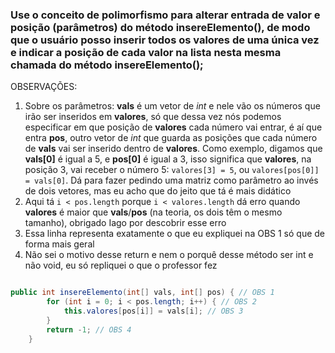 ### Use o conceito de polimorfismo para alterar entrada de valor e posição (parâmetros) do método insereElemento(), de modo que o usuário posso inserir todos os valores de uma única vez e indicar a posição de cada valor na lista nesta mesma chamada do método insereElemento();

OBSERVAÇÕES:

1. Sobre os parâmetros: **vals** é um vetor de *int* e nele vão os números que irão ser inseridos em **valores**, só que dessa vez nós podemos especificar em que posição de **valores** cada número vai entrar, é aí que entra **pos**, outro vetor de *int* que guarda as posições que cada número de **vals** vai ser inserido dentro de **valores**. Como exemplo, digamos que **vals[0]** é igual a 5, e **pos[0]** é igual a 3, isso significa que **valores**, na posição 3, vai receber o número 5: `valores[3] = 5`, ou `valores[pos[0]] = vals[0]`. Dá para fazer pedindo uma matriz como parâmetro ao invés de dois vetores, mas eu acho que do jeito que tá é mais didático
2. Aqui tá `i < pos.length` porque `i < valores.length` dá erro quando **valores** é maior que **vals**/**pos** (na teoria, os dois têm o mesmo tamanho), obrigado Iago por descobrir esse erro
3. Essa linha representa exatamente o que eu expliquei na OBS 1 só que de forma mais geral
4. Não sei o motivo desse return e nem o porquê desse método ser int e não void, eu só repliquei o que o professor fez

```java

public int insereElemento(int[] vals, int[] pos) { // OBS 1
        for (int i = 0; i < pos.length; i++) { // OBS 2
            this.valores[pos[i]] = vals[i]; // OBS 3
        }
        return -1; // OBS 4
    }

```
